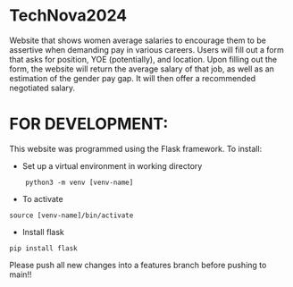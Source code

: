 # TechNova2024

Website that shows women average salaries to encourage them to be assertive when demanding pay in various careers. 
Users will fill out a form that asks for position, YOE (potentially), and location. Upon filling out the form, the
website will return the average salary of that job, as well as an estimation of the gender pay gap. It will then offer
a recommended negotiated salary.



# FOR DEVELOPMENT:
This website was programmed using the Flask framework. To install:

- Set up a virtual environment in working directory 
```
    python3 -m venv [venv-name]
```
- To activate
```
source [venv-name]/bin/activate
```

- Install flask
```
pip install flask
```

Please push all new changes into a features branch before pushing to main!!
